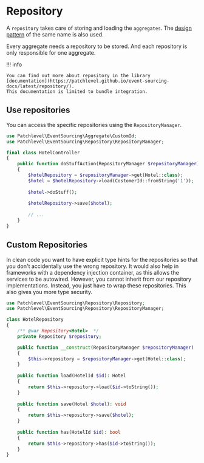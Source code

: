 # Repository

A `repository` takes care of storing and loading the `aggregates`.
The [design pattern](https://martinfowler.com/eaaCatalog/repository.html) of the same name is also used.

Every aggregate needs a repository to be stored.
And each repository is only responsible for one aggregate.

!!! info

    You can find out more about repository in the library 
    [documentation](https://patchlevel.github.io/event-sourcing-docs/latest/repository/). 
    This documentation is limited to bundle integration.

## Use repositories

You can access the specific repositories using the `RepositoryManager`.

```php
use Patchlevel\EventSourcing\Aggregate\CustomId;
use Patchlevel\EventSourcing\Repository\RepositoryManager;

final class HotelController
{    
    public function doStuffAction(RepositoryManager $repositoryManager): Response
    {
        $hotelRepository = $repositoryManager->get(Hotel::class);
        $hotel = $hotelRepository->load(CostomerId::fromString('1'));
        
        $hotel->doStuff();
        
        $hotelRepository->save($hotel);
        
        // ...
    }
}
```

## Custom Repositories

In clean code you want to have explicit type hints for the repositories
so that you don't accidentally use the wrong repository.
It would also help in frameworks with a dependency injection container,
as this allows the services to be autowired.
However, you cannot inherit from our repository implementations.
Instead, you just have to wrap these repositories.
This also gives you more type security.

```php
use Patchlevel\EventSourcing\Repository\Repository;
use Patchlevel\EventSourcing\Repository\RepositoryManager;

class HotelRepository 
{
    /** @var Repository<Hotel>  */
    private Repository $repository;

    public function __construct(RepositoryManager $repositoryManager) 
    {
        $this->repository = $repositoryManager->get(Hotel::class);
    }
    
    public function load(HotelId $id): Hotel 
    {
        return $this->repository->load($id->toString());
    }
    
    public function save(Hotel $hotel): void 
    {
        return $this->repository->save($hotel);
    }
    
    public function has(HotelId $id): bool 
    {
        return $this->repository->has($id->toString());
    }
}
```
